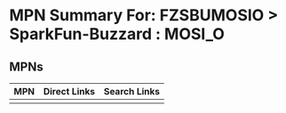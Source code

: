 



# MPN Summary For: FZSBUMOSIO > SparkFun-Buzzard : MOSI_O

## MPNs
  

|MPN|Direct Links|Search Links|
| :--- | :--- | :--- |
||||
